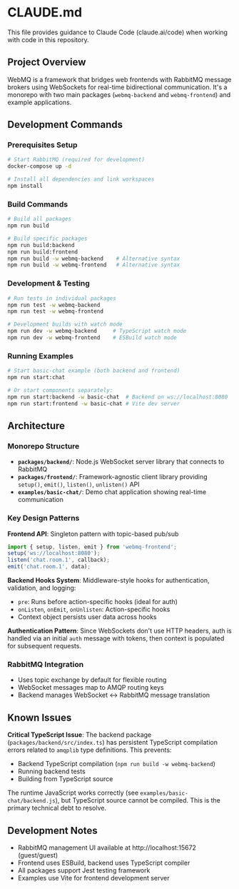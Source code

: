 # CLAUDE.md

This file provides guidance to Claude Code (claude.ai/code) when working with code in this repository.

## Project Overview

WebMQ is a framework that bridges web frontends with RabbitMQ message brokers using WebSockets for real-time bidirectional communication. It's a monorepo with two main packages (`webmq-backend` and `webmq-frontend`) and example applications.

## Development Commands

### Prerequisites Setup
```bash
# Start RabbitMQ (required for development)
docker-compose up -d

# Install all dependencies and link workspaces
npm install
```

### Build Commands
```bash
# Build all packages
npm run build

# Build specific packages
npm run build:backend
npm run build:frontend
npm run build -w webmq-backend    # Alternative syntax
npm run build -w webmq-frontend   # Alternative syntax
```

### Development & Testing
```bash
# Run tests in individual packages
npm run test -w webmq-backend
npm run test -w webmq-frontend

# Development builds with watch mode
npm run dev -w webmq-backend     # TypeScript watch mode
npm run dev -w webmq-frontend    # ESBuild watch mode
```

### Running Examples
```bash
# Start basic-chat example (both backend and frontend)
npm run start:chat

# Or start components separately:
npm run start:backend -w basic-chat  # Backend on ws://localhost:8080
npm run start:frontend -w basic-chat # Vite dev server
```

## Architecture

### Monorepo Structure
- **`packages/backend/`**: Node.js WebSocket server library that connects to RabbitMQ
- **`packages/frontend/`**: Framework-agnostic client library providing `setup()`, `emit()`, `listen()`, `unlisten()` API
- **`examples/basic-chat/`**: Demo chat application showing real-time communication

### Key Design Patterns

**Frontend API**: Singleton pattern with topic-based pub/sub
```javascript
import { setup, listen, emit } from 'webmq-frontend';
setup('ws://localhost:8080');
listen('chat.room.1', callback);
emit('chat.room.1', data);
```

**Backend Hooks System**: Middleware-style hooks for authentication, validation, and logging:
- `pre`: Runs before action-specific hooks (ideal for auth)
- `onListen`, `onEmit`, `onUnlisten`: Action-specific hooks
- Context object persists user data across hooks

**Authentication Pattern**: Since WebSockets don't use HTTP headers, auth is handled via an initial `auth` message with tokens, then context is populated for subsequent requests.

### RabbitMQ Integration
- Uses topic exchange by default for flexible routing
- WebSocket messages map to AMQP routing keys
- Backend manages WebSocket ↔ RabbitMQ message translation

## Known Issues

**Critical TypeScript Issue**: The backend package (`packages/backend/src/index.ts`) has persistent TypeScript compilation errors related to `amqplib` type definitions. This prevents:
- Backend TypeScript compilation (`npm run build -w webmq-backend`)
- Running backend tests
- Building from TypeScript source

The runtime JavaScript works correctly (see `examples/basic-chat/backend.js`), but TypeScript source cannot be compiled. This is the primary technical debt to resolve.

## Development Notes

- RabbitMQ management UI available at http://localhost:15672 (guest/guest)
- Frontend uses ESBuild, backend uses TypeScript compiler
- All packages support Jest testing framework
- Examples use Vite for frontend development server